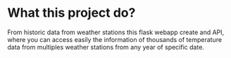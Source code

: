 # What this project do?
From historic data from weather stations this flask webapp create and API, where you can access easily the information
of thousands of temperature data from multiples weather stations from any year of specific date.
